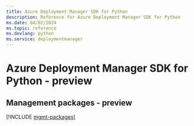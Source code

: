 ```yaml
---
title: Azure Deployment Manager SDK for Python
description: Reference for Azure Deployment Manager SDK for Python
ms.date: 04/02/2024
ms.topic: reference
ms.devlang: python
ms.service: deploymentmanager
---
```

# Azure Deployment Manager SDK for Python - preview

## Management packages - preview
[!INCLUDE [mgmt-packages](deployment-manager-mgmt-index.md)]